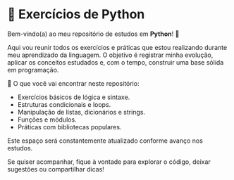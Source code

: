 # 🐍 Exercícios de Python

Bem-vindo(a) ao meu repositório de estudos em **Python**! 🚀

Aqui vou reunir todos os exercícios e práticas que estou realizando durante meu aprendizado da linguagem. O objetivo é registrar minha evolução, aplicar os conceitos estudados e, com o tempo, construir uma base sólida em programação.

📌 O que você vai encontrar neste repositório:

- Exercícios básicos de lógica e sintaxe.
- Estruturas condicionais e loops.
- Manipulação de listas, dicionários e strings.
- Funções e módulos.
- Práticas com bibliotecas populares.

Este espaço será constantemente atualizado conforme avanço nos estudos.

Se quiser acompanhar, fique à vontade para explorar o código, deixar sugestões ou compartilhar dicas!
